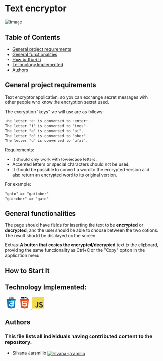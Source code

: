 # Text encryptor

![image]()


## Table of Contents

- [General project requirements](https://github.com/SilvanaJ90/challengeonecodificador5#general-functionalities)
- [General functionalities](https://github.com/SilvanaJ90/challengeonecodificador5#general-functionalities)
- [How to Start It](https://github.com/SilvanaJ90/challengeonecodificador5#how-to-start-it)
- [Technology Implemented](https://github.com/SilvanaJ90/challengeonecodificador5#technology-implemented)
- [Authors](https://github.com/SilvanaJ90/challengeonecodificador5#authors)


## General project requirements

Text encryptor application, so you can exchange secret messages with other people who know the encryption secret used.

The encryption "keys" we will use are as follows:
```
The letter "e" is converted to "enter".
The letter "i" is converted to "imes".
The letter "a" is converted to "ai".
The letter "o" is converted to "ober".
The letter "u" is converted to "ufat".
```
Requirements:

- It should only work with lowercase letters.
- Accented letters or special characters should not be used.
- It should be possible to convert a word to the encrypted version and also return an encrypted word to its original version.

For example:
```
"gato" => "gaitober"
"gaitober" => "gato"
```

## General functionalities

The page should have fields for inserting the text to be **encrypted** or **decrypted**, and the user should be able to choose between the two options.
The result should be displayed on the screen.

Extras:
**A button that copies the encrypted/decrypted** text to the clipboard, providing the same functionality as Ctrl+C or the "Copy" option in the application menu.


## How to Start It


## Technology Implemented:
<p><a href="https://www.w3schools.com/css/" target="_blank" rel="noreferrer"> <img src="https://raw.githubusercontent.com/devicons/devicon/master/icons/css3/css3-original-wordmark.svg" alt="css3" width="40" height="40"/> </a> <a href="https://www.w3.org/html/" target="_blank" rel="noreferrer"> <img src="https://raw.githubusercontent.com/devicons/devicon/master/icons/html5/html5-original-wordmark.svg" alt="html5" width="40" height="40"/> </a> <a href="https://developer.mozilla.org/en-US/docs/Web/JavaScript" target="_blank" rel="noreferrer"> <img src="https://raw.githubusercontent.com/devicons/devicon/master/icons/javascript/javascript-original.svg" alt="javascript" width="40" height="40"/> </a> </p>



## Authors
### This file lists all individuals having contributed content to the repository.
- Silvana Jaramillo
 <a href="https://linkedin.com/in/silvana-jaramillo" target="blank"><img align="center" src="https://raw.githubusercontent.com/rahuldkjain/github-profile-readme-generator/master/src/images/icons/Social/linked-in-alt.svg" alt="silvana-jaramillo" height="30" width="40" /></a>
